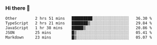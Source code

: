 ### Hi there 👋

<!--
**WShiBin/WShiBin** is a ✨ _special_ ✨ repository because its `README.md` (this file) appears on your GitHub profile.

Here are some ideas to get you started:

- 🔭 I’m currently working on ...
- 🌱 I’m currently learning ...
- 👯 I’m looking to collaborate on ...
- 🤔 I’m looking for help with ...
- 💬 Ask me about ...
- 📫 How to reach me: ...
- 😄 Pronouns: ...
- ⚡ Fun fact: ...
-->

<!--START_SECTION:waka-->

```txt
Other        2 hrs 51 mins   █████████░░░░░░░░░░░░░░░░   36.30 %
TypeScript   2 hrs 21 mins   ███████▒░░░░░░░░░░░░░░░░░   29.84 %
JavaScript   1 hr 38 mins    █████▒░░░░░░░░░░░░░░░░░░░   20.86 %
JSON         25 mins         █▒░░░░░░░░░░░░░░░░░░░░░░░   05.41 %
Markdown     23 mins         █▒░░░░░░░░░░░░░░░░░░░░░░░   05.07 %
```

<!--END_SECTION:waka-->
